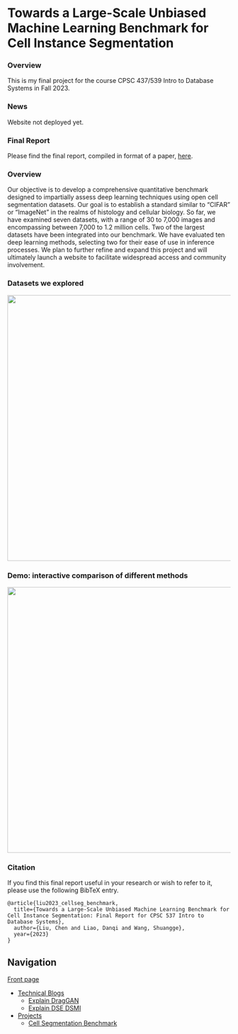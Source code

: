 # Towards a Large-Scale Unbiased Machine Learning Benchmark for Cell Instance Segmentation

### Overview
This is my final project for the course CPSC 437/539 Intro to Database Systems in Fall 2023.

### News
Website not deployed yet.

### Final Report
Please find the final report, compiled in format of a paper, [here](https://chenliu-1996.github.io/projects/CellSegBenchmark/main.pdf).

### Overview
Our objective is to develop a comprehensive quantitative benchmark designed to impartially assess deep learning techniques using open cell segmentation datasets. Our goal is to establish a standard similar to “CIFAR” or “ImageNet” in the realms of histology and cellular biology. So far, we have examined seven datasets, with a range of 30 to 7,000 images and encompassing between 7,000 to 1.2 million cells. Two of the largest datasets have been integrated into our benchmark. We have evaluated ten deep learning methods, selecting two for their ease of use in inference processes. We plan to further refine and expand this project and will ultimately launch a website to facilitate widespread access and community involvement.

### Datasets we explored
<img src="https://chenliu-1996.github.io/projects/CellSegBenchmark/assets/table_datasets.png" width="600">

### Demo: interactive comparison of different methods
<img src="https://chenliu-1996.github.io/projects/CellSegBenchmark/assets/comparison.png" width="600">

### Citation
If you find this final report useful in your research or wish to refer to it, please use the following BibTeX entry.
```
@article{liu2023_cellseg_benchmark,
  title={Towards a Large-Scale Unbiased Machine Learning Benchmark for Cell Instance Segmentation: Final Report for CPSC 537 Intro to Database Systems},
  author={Liu, Chen and Liao, Danqi and Wang, Shuangge},
  year={2023}
}
```

## Navigation

[Front page](https://chenliu-1996.github.io/)
  - [Technical Blogs](https://chenliu-1996.github.io/blogs/)
    - [Explain DragGAN](https://chenliu-1996.github.io/blogs/ExplainDragGAN/)
    - [Explain DSE DSMI](https://chenliu-1996.github.io/blogs/Explain_DSE_DSMI/)
  - [Projects](https://chenliu-1996.github.io/projects/)
    - [Cell Segmentation Benchmark](https://chenliu-1996.github.io/projects/CellSegBenchmark/)
